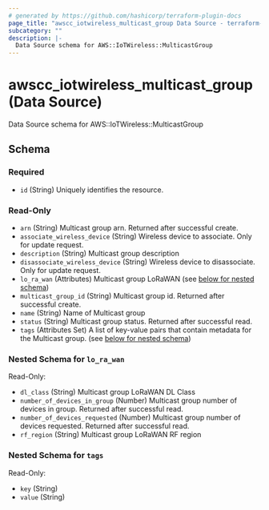 ```yaml
---
# generated by https://github.com/hashicorp/terraform-plugin-docs
page_title: "awscc_iotwireless_multicast_group Data Source - terraform-provider-awscc"
subcategory: ""
description: |-
  Data Source schema for AWS::IoTWireless::MulticastGroup
---
```


# awscc_iotwireless_multicast_group (Data Source)

Data Source schema for AWS::IoTWireless::MulticastGroup



<!-- schema generated by tfplugindocs -->
## Schema

### Required

- `id` (String) Uniquely identifies the resource.

### Read-Only

- `arn` (String) Multicast group arn. Returned after successful create.
- `associate_wireless_device` (String) Wireless device to associate. Only for update request.
- `description` (String) Multicast group description
- `disassociate_wireless_device` (String) Wireless device to disassociate. Only for update request.
- `lo_ra_wan` (Attributes) Multicast group LoRaWAN (see [below for nested schema](#nestedatt--lo_ra_wan))
- `multicast_group_id` (String) Multicast group id. Returned after successful create.
- `name` (String) Name of Multicast group
- `status` (String) Multicast group status. Returned after successful read.
- `tags` (Attributes Set) A list of key-value pairs that contain metadata for the Multicast group. (see [below for nested schema](#nestedatt--tags))

<a id="nestedatt--lo_ra_wan"></a>
### Nested Schema for `lo_ra_wan`

Read-Only:

- `dl_class` (String) Multicast group LoRaWAN DL Class
- `number_of_devices_in_group` (Number) Multicast group number of devices in group. Returned after successful read.
- `number_of_devices_requested` (Number) Multicast group number of devices requested. Returned after successful read.
- `rf_region` (String) Multicast group LoRaWAN RF region


<a id="nestedatt--tags"></a>
### Nested Schema for `tags`

Read-Only:

- `key` (String)
- `value` (String)
